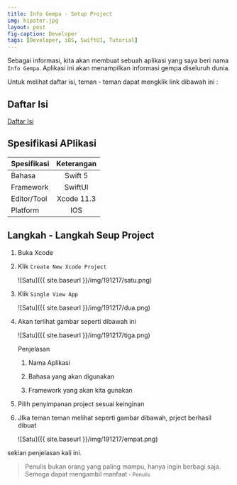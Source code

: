 ```yaml
---
title: Info Gempa - Setup Project
img: hipster.jpg
layout: post
fig-caption: Developer
tags: [Developer, iOS, SwiftUI, Tutorial]
---
```


Sebagai informasi, kita akan membuat sebuah aplikasi yang saya beri nama `Info Gempa`. Aplikasi ini akan menampilkan informasi gempa diseluruh dunia.
<!--more-->
 Untuk melihat daftar isi, teman - teman dapat mengklik link dibawah ini : 

## Daftar Isi ##

[Daftar Isi](https://thengoding.com/2019/12/27/j-info-gempa-daftar-isi/)


## Spesifikasi APlikasi ##

|  Spesifikasi  | Keterangan      |
| :------------ |:---------------:|
|  Bahasa       | Swift 5         |
| Framework     | SwiftUI         |
| Editor/Tool   | Xcode 11.3      |
| Platform      | IOS             | 


## Langkah - Langkah Seup Project ##

1. Buka Xcode
   
2. Klik `Create New Xcode Project`
   
    ![Satu]({{ site.baseurl }}/img/191217/satu.png)

3. Klik `Single View App`
   
    ![Satu]({{ site.baseurl }}/img/191217/dua.png)

4. Akan terlihat gambar seperti dibawah ini
   
   ![Satu]({{ site.baseurl }}/img/191217/tiga.png)

   Penjelasan
   
    1. Nama Aplikasi 
   
    2. Bahasa yang akan digunakan
    
    3. Framework yang akan kita gunakan
   
5. Pilih penyimpanan project sesuai keinginan
   
6. JIka teman teman melihat seperti gambar dibawah, prject berhasil dibuat
   
   ![Satu]({{ site.baseurl }}/img/191217/empat.png)


sekian penjelasan kali ini.


>Penulis bukan orang yang paling mampu, hanya ingin berbagi saja. Semoga dapat mengambil manfaat<small> - Penulis</small>